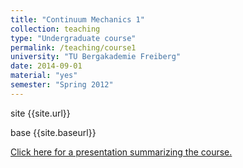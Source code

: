 ```yaml
---
title: "Continuum Mechanics 1"
collection: teaching
type: "Undergraduate course"
permalink: /teaching/course1
university: "TU Bergakademie Freiberg"
date: 2014-09-01
material: "yes"
semester: "Spring 2012"
---
```


<p> site {{site.url}} </p>

<p> base {{site.baseurl}} </p>

<a href="{{site.url}}{{githubFiles}}/files/reviewlec.pdf" class="uline">Click here for a presentation summarizing the course. </a>
